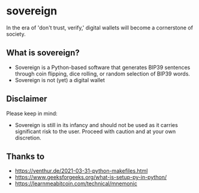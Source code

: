# sovereign
In the era of 'don't trust, verify,' digital wallets will become a cornerstone of society.

## What is sovereign?
* Sovereign is a Python-based software that generates BIP39 sentences through coin flipping, dice rolling, or random selection of BIP39 words.
* Sovereign is not (yet) a digital wallet

## Disclaimer
Please keep in mind:
* Sovereign is still in its infancy and should not be used as it carries significant risk to the user. Proceed with caution and at your own discretion.


## Thanks to 
*  https://venthur.de/2021-03-31-python-makefiles.html
*  https://www.geeksforgeeks.org/what-is-setup-py-in-python/
*  https://learnmeabitcoin.com/technical/mnemonic

